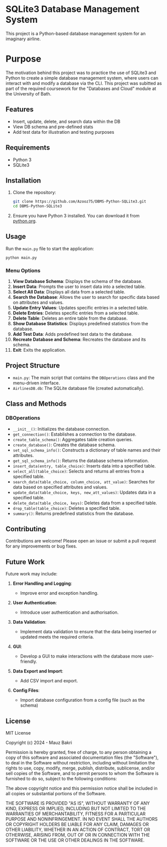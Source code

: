 # SQLite3 Database Management System

This project is a Python-based database management system for an imaginary airline.

# Purpose

The motivation behind this project was to practice the use of SQLite3 and Python to create a simple database management 
system, where users can interact with and modify a database via the CLI.
This project was subitted as part of the required coursework for the "Databases and Cloud" module at the University of Bath.

## Features

- Insert, update, delete, and search data within the DB
- View DB schema and pre-defined stats
- Add test data for illustration and testing purposes

## Requirements

- Python 3
- SQLite3

## Installation

1. Clone the repository:
    ```sh
    git clone https://github.com/Azooz75/DBMS-Python-SQLite3.git
    cd DBMS-Python-SQLite3
    ```

2. Ensure you have Python 3 installed. You can download it from [python.org](https://www.python.org/).

## Usage

Run the `main.py` file to start the application:

```sh
python main.py
```

### Menu Options

1. **View Database Schema**: Displays the schema of the database.
2. **Insert Data**: Prompts the user to insert data into a selected table.
3. **Select All Data**: Displays all data from a selected table.
4. **Search the Database**: Allows the user to search for specific data based on attributes and values.
5. **Update Entry Values**: Updates specific entries in a selected table.
6. **Delete Entries**: Deletes specific entries from a selected table.
7. **Delete Table**: Deletes an entire table from the database.
8. **Show Database Statistics**: Displays predefined statistics from the database.
9. **Add Test Data**: Adds predefined test data to the database.
10. **Recreate Database and Schema**: Recreates the database and its schema.
11. **Exit**: Exits the application.

## Project Structure

- `main.py`: The main script that contains the `DBOperations` class and the menu-driven interface.
- `AirlinesDB.db`: The SQLite database file (created automatically).

## Class and Methods

### DBOperations

- `__init__()`: Initializes the database connection.
- `get_connection()`: Establishes a connection to the database.
- `create_table_schema()`: Aggregates table creation queries.
- `create_database()`: Creates the database schema.
- `set_sql_schema_info()`: Constructs a dictionary of table names and their attributes.
- `get_sql_schema_info()`: Returns the database schema information.
- `insert_data(entry, table_choice)`: Inserts data into a specified table.
- `select_all(table_choice)`: Selects and returns all entries from a specified table.
- `search_data(table_choice, column_choice, att_value)`: Searches for data based on specified attributes and values.
- `update_data(table_choice, keys, new_att_values)`: Updates data in a specified table.
- `delete_data(table_choice, keys)`: Deletes data from a specified table.
- `drop_table(table_choice)`: Deletes a specified table.
- `summary()`: Returns predefined statistics from the database.

## Contributing

Contributions are welcome! Please open an issue or submit a pull request for any improvements or bug fixes.

## Future Work

Future work may include:

1. **Error Handling and Logging**:
   - Improve error and exception handling.

2. **User Authentication**:
   - Introduce user authentication and authorisation.

3. **Data Validation**:
   - Implement data validation to ensure that the data being inserted or updated meets the required criteria.

4. **GUI**:
   - Develop a GUI to make interactions with the database more user-friendly.

5. **Data Export and Import**:
   - Add CSV import and export.

6. **Config Files**:
   - Import database configuration from a config file (such as the schema)

## License

MIT License

Copyright (c) 2024 - Mauz Bakri

Permission is hereby granted, free of charge, to any person obtaining a copy
of this software and associated documentation files (the "Software"), to deal
in the Software without restriction, including without limitation the rights
to use, copy, modify, merge, publish, distribute, sublicense, and/or sell
copies of the Software, and to permit persons to whom the Software is
furnished to do so, subject to the following conditions:

The above copyright notice and this permission notice shall be included in all
copies or substantial portions of the Software.

THE SOFTWARE IS PROVIDED "AS IS", WITHOUT WARRANTY OF ANY KIND, EXPRESS OR
IMPLIED, INCLUDING BUT NOT LIMITED TO THE WARRANTIES OF MERCHANTABILITY,
FITNESS FOR A PARTICULAR PURPOSE AND NONINFRINGEMENT. IN NO EVENT SHALL THE
AUTHORS OR COPYRIGHT HOLDERS BE LIABLE FOR ANY CLAIM, DAMAGES OR OTHER
LIABILITY, WHETHER IN AN ACTION OF CONTRACT, TORT OR OTHERWISE, ARISING FROM,
OUT OF OR IN CONNECTION WITH THE SOFTWARE OR THE USE OR OTHER DEALINGS IN THE
SOFTWARE.

